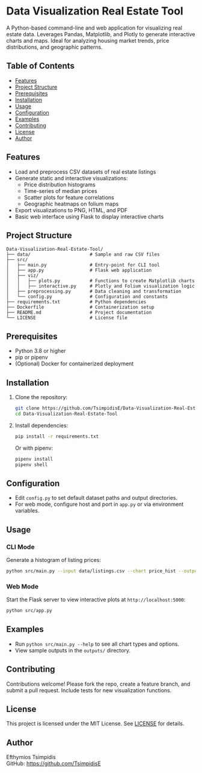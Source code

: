 # Data Visualization Real Estate Tool

A Python-based command-line and web application for visualizing real estate data. Leverages Pandas, Matplotlib, and Plotly to generate interactive charts and maps. Ideal for analyzing housing market trends, price distributions, and geographic patterns.

## Table of Contents
- [Features](#features)
- [Project Structure](#project-structure)
- [Prerequisites](#prerequisites)
- [Installation](#installation)
- [Usage](#usage)
- [Configuration](#configuration)
- [Examples](#examples)
- [Contributing](#contributing)
- [License](#license)
- [Author](#author)

## Features
- Load and preprocess CSV datasets of real estate listings
- Generate static and interactive visualizations:
  - Price distribution histograms
  - Time-series of median prices
  - Scatter plots for feature correlations
  - Geographic heatmaps on folium maps
- Export visualizations to PNG, HTML, and PDF
- Basic web interface using Flask to display interactive charts

## Project Structure

```
Data-Visualization-Real-Estate-Tool/
├── data/                      # Sample and raw CSV files
├── src/
│   ├── main.py                # Entry-point for CLI tool
│   ├── app.py                 # Flask web application
│   ├── viz/
│   │   ├── plots.py           # Functions to create Matplotlib charts
│   │   ├── interactive.py     # Plotly and Folium visualization logic
│   ├── preprocessing.py       # Data cleaning and transformation
│   └── config.py              # Configuration and constants
├── requirements.txt           # Python dependencies
├── Dockerfile                 # Containerization setup
├── README.md                  # Project documentation
└── LICENSE                    # License file
```

## Prerequisites
- Python 3.8 or higher
- pip or pipenv
- (Optional) Docker for containerized deployment

## Installation
1. Clone the repository:
   ```bash
   git clone https://github.com/TsimpidisE/Data-Visualization-Real-Estate-Tool.git
   cd Data-Visualization-Real-Estate-Tool
   ```
2. Install dependencies:
   ```bash
   pip install -r requirements.txt
   ```
   Or with pipenv:
   ```bash
   pipenv install
   pipenv shell
   ```

## Configuration
- Edit `config.py` to set default dataset paths and output directories.
- For web mode, configure host and port in `app.py` or via environment variables.

## Usage
### CLI Mode
Generate a histogram of listing prices:
```bash
python src/main.py --input data/listings.csv --chart price_hist --output outputs/price_hist.png
```

### Web Mode
Start the Flask server to view interactive plots at `http://localhost:5000`:
```bash
python src/app.py
```

## Examples
- Run `python src/main.py --help` to see all chart types and options.
- View sample outputs in the `outputs/` directory.

## Contributing
Contributions welcome! Please fork the repo, create a feature branch, and submit a pull request. Include tests for new visualization functions.

## License
This project is licensed under the MIT License. See [LICENSE](LICENSE) for details.

## Author
Efthymios Tsimpidis  
GitHub: https://github.com/TsimpidisE
